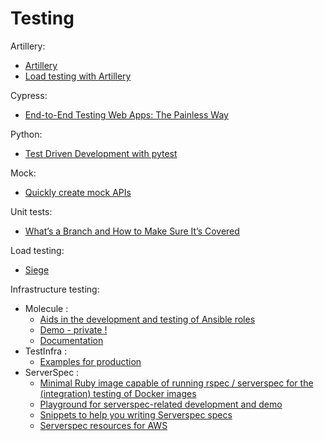# Testing

Artillery:
- [Artillery](https://github.com/artilleryio/artillery)
- [Load testing with Artillery](https://github.com/actano/hackathon-load-tests)

Cypress:
- [End-to-End Testing Web Apps: The Painless Way](https://mtlynch.io/painless-web-app-testing/)

Python:
- [Test Driven Development with pytest](https://stackabuse.com/test-driven-development-with-pytest/)

Mock:
- [Quickly create mock APIs](https://mockit.netlify.com)

Unit tests:
- [What’s a Branch and How to Make Sure It’s Covered](https://www.typemock.com/whats-a-branch-and-how-to-make-sure-its-covered/)

Load testing:
- [Siege](https://github.com/JoeDog/siege)

Infrastructure testing:
- Molecule :
  - [Aids in the development and testing of Ansible roles](https://github.com/ansible/molecule)
  - [Demo - private !](https://github.com/BrunoDelb/molecule-demo)
  - [Documentation](https://molecule.readthedocs.io/)
- TestInfra :
  - [Examples for production](https://github.com/dwalleck/testinfra-by-example)
- ServerSpec :
  - [Minimal Ruby image capable of running rspec / serverspec for the (integration) testing of Docker images](https://github.com/jadametz/docker-serverspec)
  - [Playground for serverspec-related development and demo](https://github.com/aschmidt75/serverspecplayground)
  - [Snippets to help you writing Serverspec specs](https://github.com/tomohiro/atom-serverspec-snippets)
  - [Serverspec resources for AWS](https://github.com/SaltwaterC/serverspec-aws)
